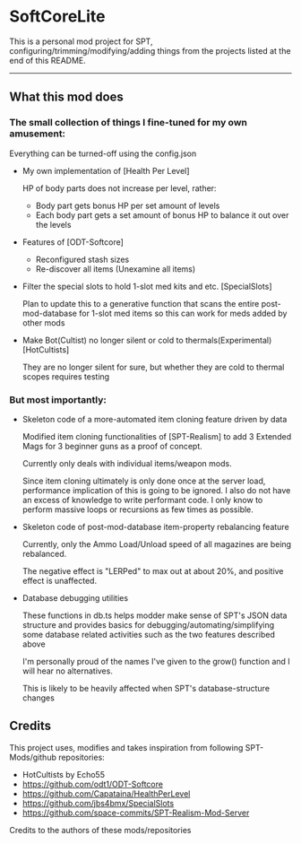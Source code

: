 # SoftCoreLite

This is a personal mod project for SPT, configuring/trimming/modifying/adding things from the projects listed at the end of this README.

---

## What this mod does

### The small collection of things I fine-tuned for my own amusement:
Everything can be turned-off using the config.json

*   My own implementation of [Health Per Level]

    HP of body parts does not increase per level, rather:
    *   Body part gets bonus HP per set amount of levels
    *   Each body part gets a set amount of bonus HP to balance it out over the levels

*   Features of [ODT-Softcore]

    *   Reconfigured stash sizes
    *   Re-discover all items (Unexamine all items)

*   Filter the special slots to hold 1-slot med kits and etc. [SpecialSlots]

    Plan to update this to a generative function that scans the entire post-mod-database for 1-slot med items so this can work for meds added by other mods

*   Make Bot(Cultist) no longer silent or cold to thermals(Experimental) [HotCultists]

    They are no longer silent for sure, but whether they are cold to thermal scopes requires testing

### But most importantly:

*   Skeleton code of a more-automated item cloning feature driven by data

    Modified item cloning functionalities of [SPT-Realism] to add 3 Extended Mags for 3 beginner guns as a proof of concept.

    Currently only deals with individual items/weapon mods.

    Since item cloning ultimately is only done once at the server load, performance implication of this is going to be ignored.  I also do not have an excess of knowledge to write performant code.  I only know to perform massive loops or recursions as few times as possible.

*   Skeleton code of post-mod-database item-property rebalancing feature

    Currently, only the Ammo Load/Unload speed of all magazines are being rebalanced.

    The negative effect is "LERPed" to max out at about 20%, and positive effect is unaffected.

*   Database debugging utilities

    These functions in db.ts helps modder make sense of SPT's JSON data structure and provides basics for debugging/automating/simplifying some database related activities such as the two features described above

    I'm personally proud of the names I've given to the grow() function and I will hear no alternatives.

    This is likely to be heavily affected when SPT's database-structure changes

## Credits

This project uses, modifies and takes inspiration from following SPT-Mods/github repositories:
*   HotCultists by Echo55
*   https://github.com/odt1/ODT-Softcore
*   https://github.com/Capataina/HealthPerLevel
*   https://github.com/jbs4bmx/SpecialSlots
*   https://github.com/space-commits/SPT-Realism-Mod-Server

Credits to the authors of these mods/repositories
